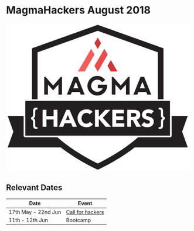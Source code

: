 # MagmaHackers August 2018

![MagmaHackers Logo](../../imgs/mh-logo.png)

## Relevant Dates

 Date| Event 
----- | ---- 
17th May - 22nd Jun | [Call for hackers](call/README.md)
11th - 12th Jun | Bootcamp


